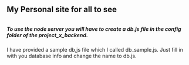 ## My Personal site for all to see
######

##### To use the node server you will have to create a db.js file in the config folder of the project_x_backend.
I have provided a sample db,js file which I called db_sample.js. Just fill in with you database info and change the name to db.js.
